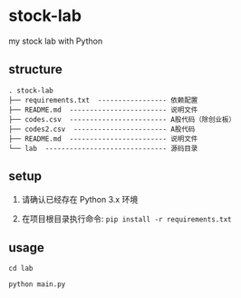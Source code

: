 # stock-lab
my stock lab with Python

## structure
```
. stock-lab
├── requirements.txt  ----------------- 依赖配置
├── README.md  ------------------------ 说明文件
├── codes.csv  ------------------------ A股代码（除创业板）
├── codes2.csv  ----------------------- A股代码
├── README.md  ------------------------ 说明文件
└── lab  ------------------------------ 源码目录
```

## setup
1. 请确认已经存在 Python 3.x 环境

2. 在项目根目录执行命令: `pip install -r requirements.txt`

## usage
```
cd lab
```
```
python main.py
```


